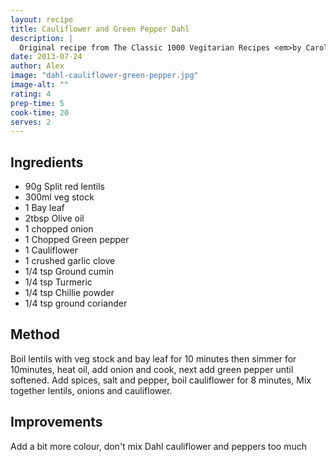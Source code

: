 ```yaml
---
layout: recipe
title: Cauliflower and Green Pepper Dahl
description: |
  Original recipe from The Classic 1000 Vegitarian Recipes <em>by Carolyn Humphries</em> Serve with boiled rice, raita, mango chutney and naan bread
date: 2013-07-24
author: Alex
image: "dahl-cauliflower-green-pepper.jpg"
image-alt: ""
rating: 4
prep-time: 5
cook-time: 20
serves: 2
---
```


## Ingredients
- 90g Split red lentils
- 300ml veg stock
- 1 Bay leaf
- 2tbsp Olive oil
- 1 chopped onion
- 1 Chopped Green pepper
- 1 Cauliflower
- 1 crushed garlic clove
- 1/4 tsp Ground cumin
- 1/4 tsp Turmeric
- 1/4 tsp Chillie powder
- 1/4 tsp ground coriander

## Method
Boil lentils with veg stock and bay leaf for 10 minutes then simmer for 10minutes, heat oil, add onion and cook, next add green pepper until softened. Add spices, salt and pepper, boil cauliflower for 8 minutes, Mix together lentils, onions and cauliflower.

## Improvements
Add a bit more colour, don't mix Dahl cauliflower and peppers too much
